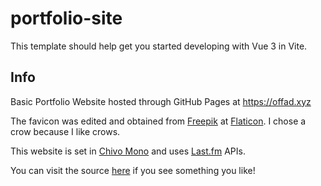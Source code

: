 # portfolio-site

This template should help get you started developing with Vue 3 in Vite.

## Info

Basic Portfolio Website hosted through GitHub Pages at <https://offad.xyz>

The favicon was edited and obtained from [Freepik](https://www.flaticon.com/authors/freepik) at [Flaticon](www.flaticon.com).
I chose a crow because I like crows.

This website is set in [Chivo Mono](https://fonts.google.com/specimen/Chivo+Mono)
and uses [Last.fm](https://www.last.fm/api) APIs.

You can visit the source [here](https://github.com/offad/portfolio-site) if you see something you like!
